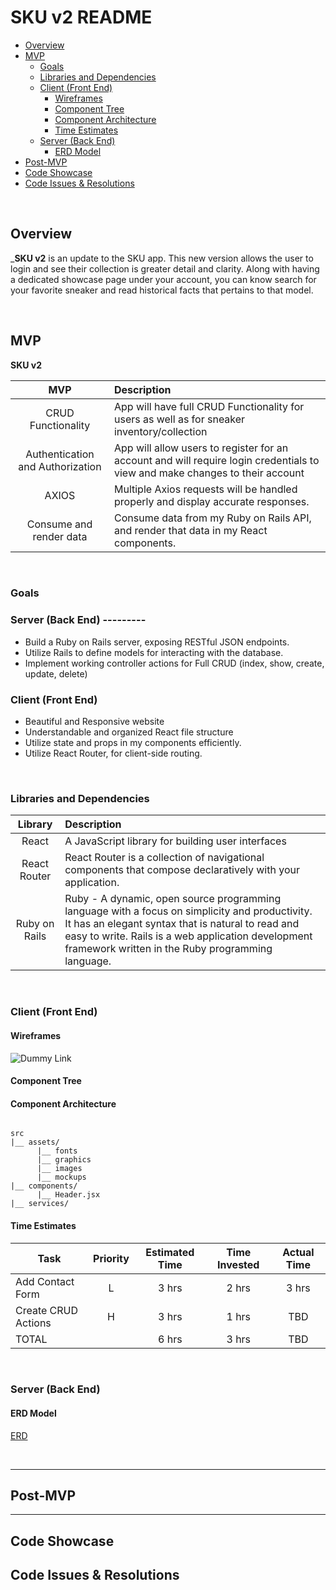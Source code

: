 # SKU v2 README 

- [Overview](#overview)
- [MVP](#mvp)
  - [Goals](#goals)
  - [Libraries and Dependencies](#libraries-and-dependencies)
  - [Client (Front End)](#client-front-end)
    - [Wireframes](#wireframes)
    - [Component Tree](#component-tree)
    - [Component Architecture](#component-architecture)
    - [Time Estimates](#time-estimates)
  - [Server (Back End)](#server-back-end)
    - [ERD Model](#erd-model)
- [Post-MVP](#post-mvp)
- [Code Showcase](#code-showcase)
- [Code Issues & Resolutions](#code-issues--resolutions)

<br>

## Overview

_**SKU v2** is an update to the SKU app. This new version allows the user to login and see their collection is greater detail and clarity. Along with having a dedicated showcase page under your account, you can know search for your favorite sneaker and read historical facts that pertains to that model.


<br>

## MVP

**SKU v2** 

|               MVP                 | Description                                    
| :-----------------------------:   | :-----------------------------------------     
|       CRUD Functionality          | App will have full CRUD Functionality for users as well as for sneaker inventory/collection     
|  Authentication and Authorization | App will allow users to register for an account and will require login credentials to view and make changes to their account      
|              AXIOS                | Multiple Axios requests will be handled properly and display accurate responses.     
|     Consume and render data       | Consume data from my Ruby on Rails API, and render that data in my React components. 


<br>

### Goals

### Server (Back End) ---------
- Build a Ruby on Rails server, exposing RESTful JSON endpoints.
- Utilize Rails to define models for interacting with the database.
- Implement working controller actions for Full CRUD (index, show, create, update, delete)

### Client (Front End)
- Beautiful and Responsive website
- Understandable and organized React file structure
- Utilize state and props in my components efficiently.
- Utilize React Router, for client-side routing.

<br>

### Libraries and Dependencies


|     Library      | Description                                
| :--------------: | :----------------------------------------- 
|      React       | A JavaScript library for building user interfaces
|   React Router   | React Router is a collection of navigational components that compose declaratively with your application.|
|   Ruby on Rails  | Ruby - A dynamic, open source programming language with a focus on simplicity and productivity. It has an elegant syntax that is natural to read and easy to write. Rails is a web application development framework written in the Ruby programming language.


<br>

### Client (Front End)

#### Wireframes

![Dummy Link](url)

#### Component Tree


#### Component Architecture

``` structure

src
|__ assets/
      |__ fonts
      |__ graphics
      |__ images
      |__ mockups
|__ components/
      |__ Header.jsx
|__ services/

```

#### Time Estimates


| Task                | Priority | Estimated Time | Time Invested | Actual Time |
| ------------------- | :------: | :------------: | :-----------: | :---------: |
| Add Contact Form    |    L     |     3 hrs      |     2 hrs     |    3 hrs    |
| Create CRUD Actions |    H     |     3 hrs      |     1 hrs     |     TBD     |
| TOTAL               |          |     6 hrs      |     3 hrs     |     TBD     |



<br>

### Server (Back End)

#### ERD Model

[ERD](https://app.diagrams.net/#G1downV5oXggUAY1dMdPZGB564TUKyOWl4)


<br>

***

## Post-MVP



***

## Code Showcase



## Code Issues & Resolutions

